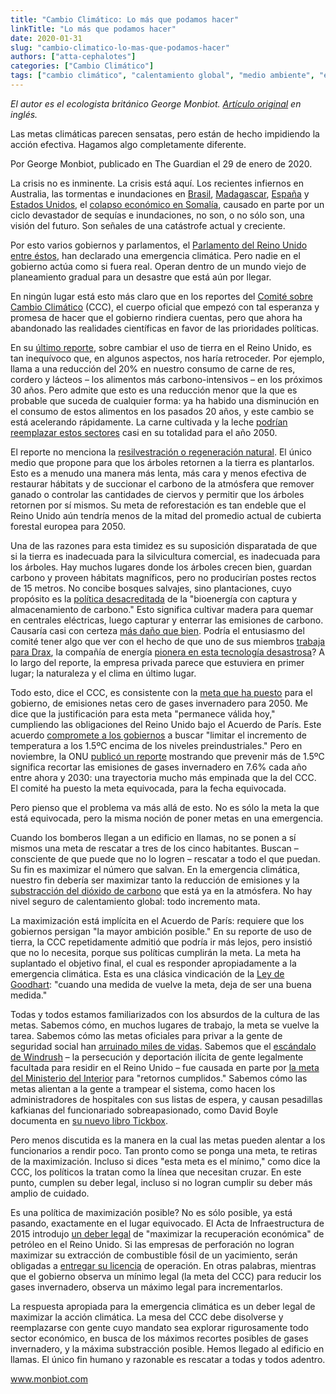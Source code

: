 ```yaml
---
title: "Cambio Climático: Lo más que podamos hacer"
linkTitle: "Lo más que podamos hacer"
date: 2020-01-31
slug: "cambio-climatico-lo-mas-que-podamos-hacer"
authors: ["atta-cephalotes"]
categories: ["Cambio Climático"]
tags: ["cambio climático", "calentamiento global", "medio ambiente", "ecología", "democracia", "participación"]
---
```


_El autor es el ecologista británico George Monbiot.
[Artículo original](https://www.monbiot.com/2020/01/31/the-most-we-can-do/) en inglés._

Las metas climáticas parecen sensatas, pero están de hecho impidiendo la acción
efectiva. Hagamos algo completamente diferente.

Por George Monbiot, publicado en The Guardian el 29 de enero de 2020.

La crisis no es inminente. La crisis está aquí. Los recientes infiernos en Australia,
las tormentas e inundaciones en [Brasil](https://edition.cnn.com/2020/01/27/americas/rains-floods-minas-gerais-brazil-intl/index.html),
[Madagascar](https://www.aljazeera.com/news/2020/01/madagascar-floods-fears-hunger-malnourishment-200128105139695.html),
[España](https://www.bbc.co.uk/news/world-europe-51231064) y
[Estados Unidos](https://www.bbc.co.uk/news/world-us-canada-51076901),
el [colapso económico en Somalía](https://www.theguardian.com/global-development/2020/jan/27/mogadishu-left-reeling-as-climate-and-conflict-spark-rural-exodus),
causado en parte por un ciclo devastador de sequías e inundaciones, no son, o no sólo son,
una visión del futuro. Son señales de una catástrofe actual y creciente.

Por esto varios gobiernos y parlamentos, el [Parlamento del Reino Unido entre éstos](https://www.bbc.co.uk/news/uk-politics-48126677),
han declarado una emergencia climática. Pero nadie en el gobierno actúa como si fuera real.
Operan dentro de un mundo viejo de planeamiento gradual para un desastre que está aún por
llegar.

En ningún lugar está esto más claro que en los reportes del [Comité sobre Cambio Climático](https://www.theccc.org.uk/)
(CCC), el cuerpo oficial que empezó con tal esperanza y promesa de hacer que el gobierno
rindiera cuentas, pero que ahora ha abandonado las realidades científicas en favor de las
prioridades políticas.

En su [último reporte](https://www.theccc.org.uk/publication/land-use-policies-for-a-net-zero-uk/),
sobre cambiar el uso de tierra en el Reino Unido, es tan inequívoco que, en algunos aspectos,
nos haría retroceder. Por ejemplo, llama a una reducción del 20% en nuestro consumo de carne de res,
cordero y lácteos – los alimentos más carbono-intensivos – en los próximos 30 años.
Pero admite que esto es una reducción menor que la que es probable que suceda de cualquier forma:
ya ha habido una disminución  en el consumo de estos alimentos en los pasados 20 años,
y este cambio se está acelerando rápidamente. La carne cultivada y la leche [podrían
reemplazar estos sectores](https://www.theguardian.com/commentisfree/2020/jan/08/lab-grown-food-destroy-farming-save-planet) casi en su totalidad para el año 2050.

El reporte no menciona la [resilvestración o regeneración natural](https://www.theguardian.com/commentisfree/2019/sep/25/rewilding-britains-rainforest-planting-trees).
El único medio que propone para que los árboles retornen a la tierra es plantarlos.
Esto es a menudo una manera más lenta, más cara y menos efectiva de restaurar hábitats y
de succionar el carbono de la atmósfera que remover ganado o controlar las cantidades de
ciervos y permitir que los árboles retornen por sí mismos. Su meta de reforestación es tan
endeble que el Reino Unido aún tendría menos de la mitad del promedio actual de cubierta forestal europea
para 2050.

Una de las razones para esta timidez es su suposición disparatada de que si la tierra
es inadecuada para la silvicultura comercial, es inadecuada para los árboles. Hay muchos
lugares donde los árboles crecen bien, guardan carbono y proveen hábitats magníficos,
pero no producirían postes rectos de 15 metros. No concibe bosques salvajes, sino plantaciones,
cuyo propósito es la [política desacreditada](https://agupubs.onlinelibrary.wiley.com/doi/full/10.1002/2016EF000469)
de la "bioenergía con captura y almacenamiento de carbono." Esto significa cultivar madera para
quemar en centrales eléctricas, luego capturar y enterrar las emisiones de carbono.
Causaría casi con certeza [más daño que bien](https://www.nature.com/articles/s41467-018-05340-z).
Podría el entusiasmo del comité tener algo que ver con el hecho de que uno de sus miembros
[trabaja para Drax](https://www.theccc.org.uk/about/committee-on-climate-change/),
la compañía de energía [pionera en esta tecnología desastrosa](https://www.drax.com/press_release/world-first-co2-beccs-ccus/)?
A lo largo del reporte, la empresa privada parece que estuviera en primer lugar; la naturaleza
y el clima en último lugar.

Todo esto, dice el CCC, es consistente con la [meta que ha puesto](https://www.theccc.org.uk/publication/net-zero-the-uks-contribution-to-stopping-global-warming/)
para el gobierno, de emisiones netas cero de gases invernadero para 2050. Me dice que la justificación
para esta meta "permanece válida hoy," cumpliendo las obligaciones del Reino Unido bajo el
Acuerdo de París. Este acuerdo [compromete a los gobiernos](http://unfccc.int/files/essential_background/convention/application/pdf/english_paris_agreement.pdf)
a buscar "limitar el incremento de temperatura a los 1.5ºC encima de los niveles preindustriales."
Pero en noviembre, la ONU [publicó un reporte](https://unfccc.int/news/cut-global-emissions-by-76-percent-every-year-for-next-decade-to-meet-15degc-paris-target-un-report)
mostrando que prevenir más de 1.5ºC significa recortar las emisiones de gases invernadero en 7.6%
cada año entre ahora y 2030: una trayectoria mucho más empinada que la del CCC. El comité
ha puesto la meta equivocada, para la fecha equivocada.

Pero pienso que el problema va más allá de esto. No es sólo la meta la que está equivocada,
pero la misma noción de poner metas en una emergencia.

Cuando los bomberos llegan a un edificio en llamas, no se ponen a sí mismos una meta de rescatar a tres de los cinco
habitantes. Buscan – consciente de que puede que no lo logren – rescatar a todo el que puedan.
Su fin es maximizar el número que salvan. En la emergencia climática, nuestro fin debería
ser maximizar tanto la reducción de emisiones y la [substracción del dióxido de carbono](https://www.theguardian.com/commentisfree/2019/apr/03/natural-world-climate-catastrophe-rewilding)
que está ya en la atmósfera. No hay nivel seguro de calentamiento global: todo incremento mata.

La maximización está implícita en el Acuerdo de París: requiere que los gobiernos persigan "la mayor ambición posible."
En su reporte de uso de tierra, la CCC repetidamente admitió que podría ir más lejos, pero insistió que no lo necesita,
porque sus políticas cumplirán la meta. La meta ha suplantado el objetivo final, el cual es responder apropiadamente
a la emergencia climática. Esta es una clásica vindicación de la [Ley de Goodhart](https://www.cambridge.org/core/journals/european-review/article/improving-ratings-audit-in-the-british-university-system/FC2EE640C0C44E3DB87C29FB666E9AAB):
"cuando una medida de vuelve la meta, deja de ser una buena medida."

Todas y todos estamos familiarizados con los absurdos de la cultura de las metas. Sabemos cómo,
en muchos lugares de trabajo, la meta se vuelve la tarea. Sabemos cómo las metas oficiales para privar a la gente
de seguridad social han [arruinado miles de vidas](https://www.theguardian.com/politics/2011/apr/08/jobcentres-benefits-sanctions-targets).
Sabemos que el [escándalo de Windrush](https://www.theguardian.com/uk-news/windrush-scandal)
– la persecución y deportación ilícita de gente legalmente facultada para residir en el Reino Unido – fue
causada en parte por [la meta del Ministerio del Interior](https://www.theguardian.com/politics/2018/apr/27/amber-rudd-was-told-about-migrant-removal-targets-leak-reveals)
para "retornos cumplidos." Sabemos cómo las metas alientan a la gente a trampear el sistema,
como hacen los administradores de hospitales con sus listas de espera, y causan pesadillas
kafkianas del funcionariado sobreapasionado, como David Boyle documenta en [su nuevo libro Tickbox](https://www.theguardian.com/books/2020/jan/16/tickbox-by-david-boyle-review).

Pero menos discutida es la manera en la cual las metas pueden alentar a los funcionarios a rendir poco.
Tan pronto como se ponga una meta, te retiras de la maximización. Incluso si dices "esta meta es el mínimo,"
como dice la CCC, los políticos la tratan como la línea que necesitan cruzar. En este punto,
cumplen su deber legal, incluso si no logran cumplir su deber más amplio de cuidado.

Es una política de maximización posible? No es sólo posible, ya está pasando, exactamente en el lugar equivocado.
El Acta de Infraestructura de 2015 introdujo [un deber legal](http://www.legislation.gov.uk/ukpga/2015/7/section/41/enacted)
de "maximizar la recuperación económica" de petróleo en el Reino Unido. Si las empresas de perforación
no logran maximizar su extracción de combustible fósil de un yacimiento, serán obligadas a [entregar
su licencia](https://www.ogauthority.co.uk/media/3229/mer-uk-strategy.pdf) de operación.
En otras palabras, mientras que el gobierno observa un mínimo legal (la meta del CCC) para
reducir los gases invernadero, observa un máximo legal para incrementarlos.

La respuesta apropiada para la emergencia climática es un deber legal de maximizar la acción
climática. La mesa del CCC debe disolverse y reemplazarse con gente cuyo mandato sea explorar rigurosamente
todo sector económico, en busca de los máximos recortes posibles de gases invernadero, y la
máxima substracción posible. Hemos llegado al edificio en llamas. El único fin humano y razonable
es rescatar a todas y todos adentro.

www.monbiot.com


